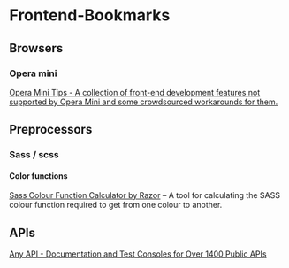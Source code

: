 # Frontend-Bookmarks

## Browsers

### Opera mini

[Opera Mini Tips - A collection of front-end development features not supported by Opera Mini and some crowdsourced workarounds for them. ](https://operamini.tips/)

## Preprocessors

### Sass / scss

#### Color functions

[Sass Colour Function Calculator by Razor](https://razorltd.github.io/sasscolourfunctioncalculator/) – A tool for calculating the SASS colour function required to get from one colour to another.


## APIs

[Any API - Documentation and Test Consoles for Over 1400 Public APIs](https://any-api.com/)
